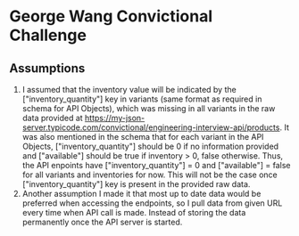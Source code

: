 # George Wang Convictional Challenge
## Assumptions
1. I assumed that the inventory value  will be indicated by the ["inventory_quantity"] key in variants (same format as required in schema for API Objects), which was missing in all variants in the raw data provided at https://my-json-server.typicode.com/convictional/engineering-interview-api/products. It was also mentioned in the schema that for each variant in the API Objects, ["inventory_quantity"] should be 0 if no information provided and ["available"] should be true if inventory > 0, false otherwise. Thus, the API enpoints have ["inventory_quantity"] = 0 and ["available"] = false for all variants and inventories for now. This will not be the case once ["inventory_quantity"] key is present in the provided raw data.
2. Another assumption I made it that most up to date data would be preferred when accessing the endpoints, so I pull data from given URL every time when API call is made. Instead of storing the data permanently once the API server is started.
